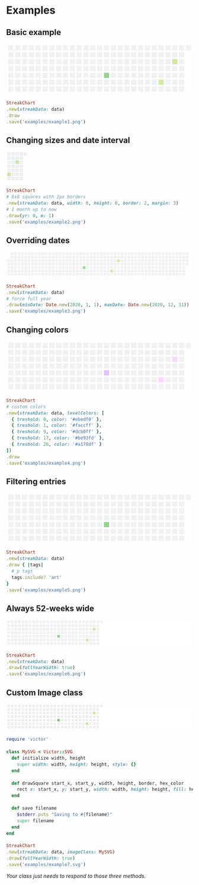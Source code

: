 # Examples

<!--
require 'csv'

require 'StreakPng'
include StreakPng

StreakChart.instance_eval {
  @dateClass = Class.new(Date) do
    def self.today
      new 2020, 8, 24
    end
  end
}

text = <<~EOF
sport,20 pushups,2020.08.12
sport,20 min running,2020.08.12
code,my super project,go,2020.08.01
art,portrait of me,2020.06.05
art,portrait of my dog,2020.06.05
art,garden painting,2020.06.05
art,city landscape 1,2020.06.05
art,city landscape 2,2020.06.05
art,city landscape 3,2020.06.05
art,city landscape 4,2020.06.05
art,city landscape 5,2020.06.05
art,city landscape 6,2020.06.05
EOF

data = StreakData.new

CSV.new(text).each do |row|
  data.add Date.strptime(row[-1],"%Y.%m.%d"), *row[0..-2]
end

-->

## Basic example

![](example1.png)

```ruby
StreakChart
.new(streakData: data)
.draw
.save('examples/example1.png')
```

## Changing sizes and date interval

![](example2.png)

```ruby
StreakChart
# 8x8 squares with 2px borders
.new(streakData: data, width: 8, height: 8, border: 2, margin: 3)
# 1 month up to now
.draw(yr: 0, m: 1)
.save('examples/example2.png')
```

## Overriding dates

![](example3.png)

```ruby
StreakChart
.new(streakData: data)
# force full year
.draw(minDate: Date.new(2020, 1, 1), maxDate: Date.new(2020, 12, 31))
.save('examples/example3.png')
```

## Changing colors

![](example4.png)

```ruby
StreakChart
# custom colors
.new(streakData: data, levelColors: [
  { treshold: 0, color: '#ebedf0' },
  { treshold: 1, color: '#faccff' },
  { treshold: 9, color: '#dcb0ff' },
  { treshold: 17, color: '#be93fd' },
  { treshold: 26, color: '#a178df' }
])
.draw
.save('examples/example4.png')
```

## Filtering entries

![](example5.png)

```ruby
StreakChart
.new(streakData: data)
.draw { |tags|
  # p tags
  tags.include? 'art'
}
.save('examples/example5.png')
```

## Always 52-weeks wide

![](example6.png)

```ruby
StreakChart
.new(streakData: data)
.draw(fullYearWidth: true)
.save('examples/example6.png')
```

## Custom Image class

![](example7.svg)

```ruby
require 'victor'

class MySVG < Victor::SVG
  def initialize width, height
    super width: width, height: height, style: {}
  end

  def drawSquare start_x, start_y, width, height, border, hex_color
    rect x: start_x, y: start_y, width: width, height: height, fill: hex_color
  end

  def save filename
    $stderr.puts "Saving to #{filename}"
    super filename
  end
end

StreakChart
.new(streakData: data, imageClass: MySVG)
.draw(fullYearWidth: true)
.save('examples/example7.svg')
```

*Your class just needs to respond to those three methods.*

<!--
File.open('examples/examples.markdown', 'w') do |aFile|
  aFile.puts File.read(__FILE__).gsub(/^#/, '')
end
-->
